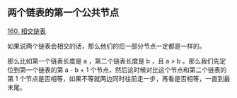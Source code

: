 ## 两个链表的第一个公共节点

[160. 相交链表](https://leetcode-cn.com/problems/intersection-of-two-linked-lists/)

如果说两个链表会相交的话，那么他们的后一部分节点一定都是一样的。

那么比如第一个链表长度是 a ，第二个链表长度是 b ，且 a > b 。那么我们先定位到第一个链表的第 a - b + 1 个节点，然后这时候对比这个节点和第二个链表的第 1 个节点是否相等，如果不等就两边同时往前走一步，再看是否相等，一直到最末尾。
